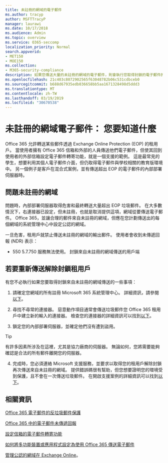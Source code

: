 ```yaml
---
title: 未註冊的網域的電子郵件
ms.author: tracyp
author: MSFTTracyP
manager: laurawi
ms.date: 10/17/2018
ms.audience: Admin
ms.topic: overview
ms.service: O365-seccomp
localization_priority: Normal
search.appverid:
- MET150
- MOE150
ms.collection:
- M365-security-compliance
description: 如果您傳送大量的未註冊的網域的電子郵件，則會執行您取得封鎖的電子郵件的風險。 閱讀本篇文章以了解更多。
ms.openlocfilehash: 21c403c8072902565f63048782b06c531cdbceb0
ms.sourcegitcommit: b688d67935edb036658bb5aa1671328498d5ddd3
ms.translationtype: MT
ms.contentlocale: zh-TW
ms.lasthandoff: 03/19/2019
ms.locfileid: "30670538"
---
```

# <a name="unregistered-domain-email-what-you-need-to-know"></a>未註冊的網域電子郵件： 您要知道什麼

Office 365 允許轉送某些郵件透過 Exchange Online Protection (EOP) 的租用戶。 當使用者擁有 Office 365 信箱和外部的人員傳送他們電子郵件，但使其回到使用者的外部信箱設定電子郵件轉寄功能，就是一個支援的範例。 這是最常見的學生，想要利用其個人電子郵件介面，但仍取得電子郵件與學校相關的教育版環境中。 另一個例子是客戶在混合式案例，並有傳送超出 EOP 的電子郵件的內部部署伺服器時。

## <a name="problems-with-unregistered-domains"></a>問題未註冊的網域

問題時，內部部署伺服器取得危害和最終轉送大量超出 EOP 垃圾郵件。 在大多數情況下，右連接器已設定，但未註冊，也就是取消提供這項，網域從要傳送電子郵件。 Office 365，並讓合理的郵件來自未註冊的網域，但應在您計劃傳送出的每個網域的系統管理中心中設定公認的網域。

一旦危害，租用戶就禁止傳送未註冊的網域的輸出郵件。 使用者會收到未傳遞回報 (NDR) 表示：

- 550 5.7.750 服務無法使用。 封鎖來自未註冊的網域傳送的用戶端

## <a name="unblocking-tenant-in-order-to-send-again"></a>若要重新傳送解除封鎖租用戶

有您不必執行如果您要取得封鎖來自未註冊的網域傳送的一些事項：

1. 請確定您網域的所有註冊 Microsoft 365 系統管理中心。 詳細資訊，請參閱[以下](https://docs.microsoft.com/en-us/exchange/mail-flow-best-practices/manage-accepted-domains/manage-accepted-domains)。

2. 尋找不尋常的連接器。 惡意動作項目通常會傳送垃圾郵件您 Office 365 租用戶中建立新的輸入的連接器。 檢查您的連接器的詳細資訊可以找到[以下](https://docs.microsoft.com/en-us/powershell/module/exchange/mail-flow/get-inboundconnector?view=exchange-ps)。 

3. 鎖定您的內部部署伺服器，並確定他們沒有遭到盜用。

> [!TIP]
> 有許多因素所涉及在這裡，尤其是協力廠商的伺服器。 無論如何，您將需要能夠確認是合法的所有郵件離開您的伺服器。

4. 完成時，您必須連絡 Microsoft 支援服務，並要求以取得您的租用戶解除封鎖再次傳送來自未註冊的網域。  提供錯誤碼很有幫助，但您想要證明您的環境受到保護，且不會在一次傳送垃圾郵件。 在開啟支援案例的詳細資訊可以找到[以下](https://support.office.com/en-us/article/Contact-support-for-business-products-Admin-Help-32a17ca7-6fa0-4870-8a8d-e25ba4ccfd4b#ID0EAADAAA=online)。
  
## <a name="for-more-information"></a>相關資訊

[Office 365 電子郵件的反垃圾郵件保護](anti-spam-protection.md)

[Office 365 中的電子郵件未傳遞回報](https://support.office.com/article/email-non-delivery-reports-in-office-365-51daa6b9-2e35-49c4-a0c9-df85bf8533c3)

[設定信箱的電子郵件轉寄功能](https://docs.microsoft.com/en-us/exchange/recipients-in-exchange-online/manage-user-mailboxes/configure-email-forwarding)

[如何將多功能裝置或應用程式設定為使用 Office 365 傳送電子郵件](https://support.office.com/en-us/article/How-to-set-up-a-multifunction-device-or-application-to-send-email-using-Office-365-69f58e99-c550-4274-ad18-c805d654b4c4)

[管理公認的網域在 Exchange Online](https://docs.microsoft.com/en-us/exchange/mail-flow-best-practices/manage-accepted-domains/manage-accepted-domains)。
